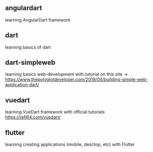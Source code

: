 ## angulardart
learning AngularDart framework

## dart
learning basics of dart

## dart-simpleweb
learning basics web-development with tutorial on this site -> https://www.thepolyglotdeveloper.com/2019/04/building-simple-web-application-dart/

## vuedart
learning VueDart framework with official tutorials https://refi64.com/vuedart/

## flutter
learning creating applications (mobile, desctop, etc) with Flutter 
